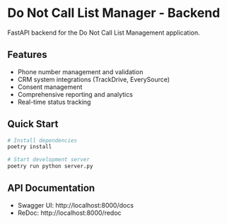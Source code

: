 # Do Not Call List Manager - Backend

FastAPI backend for the Do Not Call List Management application.

## Features

- Phone number management and validation
- CRM system integrations (TrackDrive, EverySource)
- Consent management
- Comprehensive reporting and analytics
- Real-time status tracking

## Quick Start

```bash
# Install dependencies
poetry install

# Start development server
poetry run python server.py
```

## API Documentation

- Swagger UI: http://localhost:8000/docs
- ReDoc: http://localhost:8000/redoc





